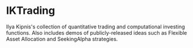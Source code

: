 IKTrading
=========

Ilya Kipnis's collection of quantitative trading and computational investing functions.
Also includes demos of publicly-released ideas such as Flexible Asset Allocation and SeekingAlpha strategies.
